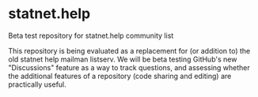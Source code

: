 # statnet.help
Beta test repository for statnet.help community list

This repository is being evaluated as a replacement for (or addition to) the old statnet help mailman listserv.  We will be beta testing GitHub's new "Discussions" feature as a way to track questions, and assessing whether the additional features of a repository (code sharing and editing) are practically useful.
